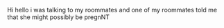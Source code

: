 Hi
hello
i was talking to my roommates and one of my roommates told me that she might possibly be pregnNT
